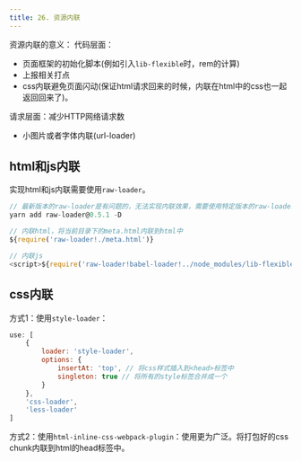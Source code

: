 ```yaml
---
title: 26. 资源内联
---
```

资源内联的意义：
代码层面：
* 页面框架的初始化脚本(例如引入`lib-flexible`时，rem的计算)
* 上报相关打点
* css内联避免页面闪动(保证html请求回来的时候，内联在html中的css也一起返回回来了)。

请求层面：减少HTTP网络请求数
* 小图片或者字体内联(url-loader)

## html和js内联
实现html和js内联需要使用`raw-loader`。
```js
// 最新版本的raw-loader是有问题的，无法实现内联效果，需要使用特定版本的raw-loader
yarn add raw-loader@0.5.1 -D
```
```js
// 内联html，将当前目录下的meta.html内联到html中
${require('raw-loader!./meta.html')}
```
```js
// 内联js
<script>${require('raw-loader!babel-loader!../node_modules/lib-flexible')}</script>
```
## css内联
方式1：使用`style-loader`：
```js
use: [
    {
        loader: 'style-loader',
        options: {
            insertAt: 'top', // 将css样式插入到<head>标签中
            singleton: true // 将所有的style标签合并成一个
        }
    },
    'css-loader',
    'less-loader'
]
```
方式2：使用`html-inline-css-webpack-plugin`：使用更为广泛。将打包好的css chunk内联到html的head标签中。
